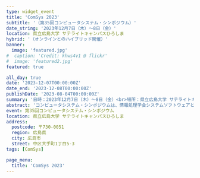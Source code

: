 ```yaml
---
type: widget_event
title: 'ComSys 2023'
subtitle: '（第35回コンピュータシステム・シンポジウム）'
date_string: '2023年12月7日（木）〜8日（金）'
location: 県立広島大学 サテライトキャンパスひろしま
hybrid: '（オンラインとのハイブリッド開催）'
banner:
  image: 'featured.jpg'
#  caption: 'Credit: khws4v1 @ flickr'
#  image: 'featured2.jpg'
featured: true

all_day: true
date: '2023-12-07T00:00:00Z'
date_end: '2023-12-08T00:00:00Z'
publishDate: '2023-08-04T00:00:00Z'
summary: '日時：2023年12月7日（木）〜8日（金）<br>場所：県立広島大学 サテライトキャンパスひろしま'
abstract: 'コンピュータシステム・シンポジウムは、情報処理学会システムソフトウェアとオペレーティング・システム研究会が中心となって開催しているシンポジウムです。システムソフトウェア分野における萌芽的な研究成果の発表と意見交換の場を提供するとともに、投稿論文に対してプログラム委員会からの改善フィードバックをおこない、国際会議やジャーナルへの投稿を目指したステップとなることを目指しています。'
event: 第35回コンピュータシステム・シンポジウム
location: 県立広島大学 サテライトキャンパスひろしま
address:
  postcode: 〒730-0051
  region: 広島県
  city: 広島市
  street: 中区大手町1丁目5-3
tags: [ComSys]

page_menu:
  title: 'ComSys 2023'
---
```

